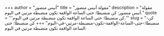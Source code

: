 +++
author = "أنيس منصور"
title = "مقولة أنيس منصور"
description = "مقولة أنيس منصور: كن منضبطا: حتى الساعة الواقفة تكون منضبطة مرتين في اليوم."
quote = '''كن منضبطا: حتى الساعة الواقفة تكون منضبطة مرتين في اليوم.'''
slug = "كن-منضبطا:-حتى-الساعة-الواقفة-تكون-منضبطة-مرتين-في-اليوم"
+++
كن منضبطا: حتى الساعة الواقفة تكون منضبطة مرتين في اليوم.
